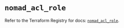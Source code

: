 # `nomad_acl_role`

Refer to the Terraform Registry for docs: [`nomad_acl_role`](https://registry.terraform.io/providers/hashicorp/nomad/2.5.1/docs/resources/acl_role).
